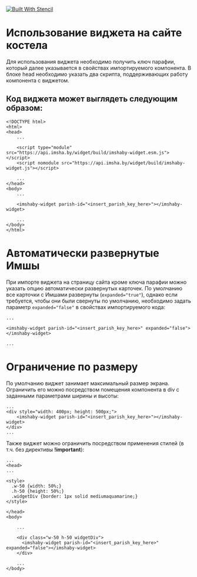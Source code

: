[![Built With Stencil](https://img.shields.io/badge/-Built%20With%20Stencil-16161d.svg?logo=data%3Aimage%2Fsvg%2Bxml%3Bbase64%2CPD94bWwgdmVyc2lvbj0iMS4wIiBlbmNvZGluZz0idXRmLTgiPz4KPCEtLSBHZW5lcmF0b3I6IEFkb2JlIElsbHVzdHJhdG9yIDE5LjIuMSwgU1ZHIEV4cG9ydCBQbHVnLUluIC4gU1ZHIFZlcnNpb246IDYuMDAgQnVpbGQgMCkgIC0tPgo8c3ZnIHZlcnNpb249IjEuMSIgaWQ9IkxheWVyXzEiIHhtbG5zPSJodHRwOi8vd3d3LnczLm9yZy8yMDAwL3N2ZyIgeG1sbnM6eGxpbms9Imh0dHA6Ly93d3cudzMub3JnLzE5OTkveGxpbmsiIHg9IjBweCIgeT0iMHB4IgoJIHZpZXdCb3g9IjAgMCA1MTIgNTEyIiBzdHlsZT0iZW5hYmxlLWJhY2tncm91bmQ6bmV3IDAgMCA1MTIgNTEyOyIgeG1sOnNwYWNlPSJwcmVzZXJ2ZSI%2BCjxzdHlsZSB0eXBlPSJ0ZXh0L2NzcyI%2BCgkuc3Qwe2ZpbGw6I0ZGRkZGRjt9Cjwvc3R5bGU%2BCjxwYXRoIGNsYXNzPSJzdDAiIGQ9Ik00MjQuNywzNzMuOWMwLDM3LjYtNTUuMSw2OC42LTkyLjcsNjguNkgxODAuNGMtMzcuOSwwLTkyLjctMzAuNy05Mi43LTY4LjZ2LTMuNmgzMzYuOVYzNzMuOXoiLz4KPHBhdGggY2xhc3M9InN0MCIgZD0iTTQyNC43LDI5Mi4xSDE4MC40Yy0zNy42LDAtOTIuNy0zMS05Mi43LTY4LjZ2LTMuNkgzMzJjMzcuNiwwLDkyLjcsMzEsOTIuNyw2OC42VjI5Mi4xeiIvPgo8cGF0aCBjbGFzcz0ic3QwIiBkPSJNNDI0LjcsMTQxLjdIODcuN3YtMy42YzAtMzcuNiw1NC44LTY4LjYsOTIuNy02OC42SDMzMmMzNy45LDAsOTIuNywzMC43LDkyLjcsNjguNlYxNDEuN3oiLz4KPC9zdmc%2BCg%3D%3D&colorA=16161d&style=flat-square)](https://stenciljs.com)

# Использование виджета на сайте костела
Для использования виджета необходимо получить ключ парафии, который далее указывается в свойствах импортируемого компонента.
В блоке head необходимо указать два скрипта, поддерживающих работу компонента с виджетом.

## Код виджета может выглядеть следующим образом:

    <!DOCTYPE html>
    <html>
    <head>
        ...

        <script type="module" src="https://api.imsha.by/widget/build/imshaby-widget.esm.js"></script>
        <script nomodule src="https://api.imsha.by/widget/build/imshaby-widget.js"></script>

        ...
    </head>
    <body>
        ...

        <imshaby-widget parish-id="<insert_parish_key_here>"></imshaby-widget>

        ...
    </body>
    </html>

# Автоматически развернутые Имшы

При импорте виджета на страницу сайта кроме ключа парафии можно указать опцию автоматически развернутых карточек. По умолчанию все карточки с Имшами развернуты (<code>expanded="true"</code>), однако если требуется, чтобы они были свернуты по умолчанию, необходимо задать параметр <code>expanded="false"</code> в свойствах импортируемого кода:

    ...

    <imshaby-widget parish-id="<insert_parish_key_here>" expanded="false"></imshaby-widget>

    ...

# Ограничение по размеру

По умолчанию виджет занимает максимальный размер экрана. Ограничить его можно посредством помещения компонента в div с заданными параметрами ширины и высоты:

    ...
    <div style="width: 400px; height: 500px;">
        <imshaby-widget parish-id="<insert_parish_key_here>"></imshaby-widget>
    </div>
    ...

Также виджет можно ограничить посредством применения стилей (в т.ч. без директивы <strong>!important</strong>):

    ...
    <head>
    ...

    <style>
      .w-50 {width: 50%;}
      .h-50 {height: 50%;}
      .widgetDiv {border: 1px solid mediumaquamarine;}
    </style>

    </head>
    <body>

        ...

        <div class="w-50 h-50 widgetDiv">
          <imshaby-widget parish-id="<insert_parish_key_here>" expanded="false"></imshaby-widget>
        </div>

        ...
    </body>

